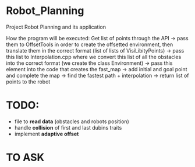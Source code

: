# Robot_Planning
Project Robot Planning and its application

How the program will be executed:
Get list of points through the API -> pass them to OffsetTools in order to create the offsetted environment, then translate them in the correct format (list of lists of VisiLibityPoints) -> pass this list to Interpolation.cpp where we convert this list of all the obstacles into the correct format (we create the class Environment) -> pass this element into the code that creates the fast_map -> add initial and goal point and complete the map -> find the fastest path + interpolation -> return list of points to the robot

# TODO:
  - file to **read data** (obstacles and robots position)
  - handle **collision** of first and last dubins traits
  - implement **adaptive offset**
 

# TO ASK
